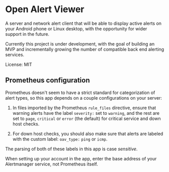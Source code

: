 # Open Alert Viewer

A server and network alert client that will be able to display active alerts on
your Android phone or Linux desktop, with the opportunity for wider support in
the future.

Currently this project is under development, with the goal of building an MVP
and incrementally growing the number of compatible back end alerting services.

License: MIT

## Prometheus configuration

Prometheus doesn't seem to have a strict standard for categorization of alert
types, so this app depends on a couple configurations on your server:

1. In files imported by the Prometheus `rule_files` directive, ensure that
   warning alerts have the label `severity:` set to `warning`, and the rest are
   set to `page`, `critical` or `error` (the default) for critical service and
   down host checks.

1. For down host checks, you should also make sure that alerts are labeled with
   the custom label: `oav_type:` `ping` or `icmp`.

The parsing of both of these labels in this app is case *sensitive*.

When setting up your account in the app, enter the base address of your
Alertmanager service, not Prometheus itself.

